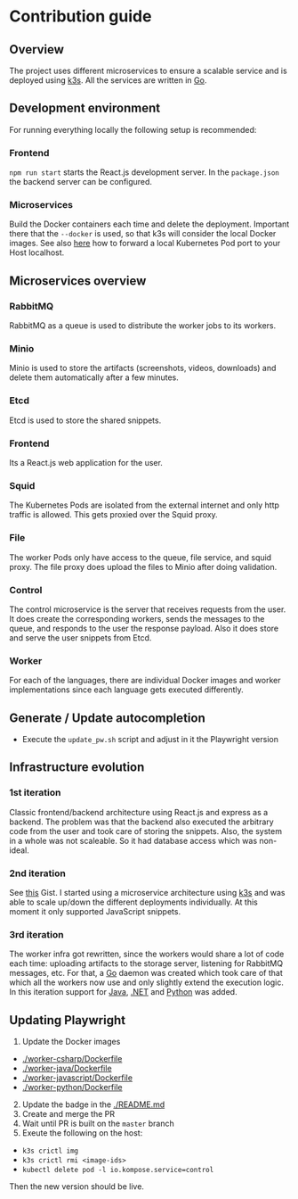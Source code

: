# Contribution guide

## Overview

The project uses different microservices to ensure a scalable service and is deployed using [k3s](https://k3s.io). All the services are written in [Go](https://golang.org).

## Development environment

For running everything locally the following setup is recommended:

### Frontend

`npm run start` starts the React.js development server. In the `package.json` the backend server can be configured.

### Microservices

Build the Docker containers each time and delete the deployment. Important there that the `--docker` is used, so that k3s will consider the local Docker images. See also [here](https://kubernetes.io/docs/tasks/access-application-cluster/port-forward-access-application-cluster/#forward-a-local-port-to-a-port-on-the-pod) how to forward a local Kubernetes Pod port to your Host localhost.

## Microservices overview

### RabbitMQ

RabbitMQ as a queue is used to distribute the worker jobs to its workers.

### Minio

Minio is used to store the artifacts (screenshots, videos, downloads) and delete them automatically after a few minutes.

### Etcd

Etcd is used to store the shared snippets.

### Frontend

Its a React.js web application for the user.

### Squid

The Kubernetes Pods are isolated from the external internet and only http traffic is allowed. This gets proxied over the Squid proxy.

### File

The worker Pods only have access to the queue, file service, and squid proxy. The file proxy does upload the files to Minio after doing validation.

### Control

The control microservice is the server that receives requests from the user. It does create the corresponding workers, sends the messages to the queue, and responds to the user the response payload. Also it does store and serve the user snippets from Etcd.

### Worker

For each of the languages, there are individual Docker images and worker implementations since each language gets executed differently.

## Generate / Update autocompletion

- Execute the `update_pw.sh` script and adjust in it the Playwright version

## Infrastructure evolution

### 1st iteration

Classic frontend/backend architecture using React.js and express as a backend. The problem was that the backend also executed the arbitrary code from the user and took care of storing the snippets. Also, the system in a whole was not scaleable. So it had database access which was non-ideal.

### 2nd iteration

See [this](https://gist.github.com/mxschmitt/303ed443a0219dce51633ceb9eedb97e) Gist. I started using a microservice architecture using [k3s](https://k3s.io) and was able to scale up/down the different deployments individually. At this moment it only supported JavaScript snippets.

### 3rd iteration

The worker infra got rewritten, since the workers would share a lot of code each time: uploading artifacts to the storage server, listening for RabbitMQ messages, etc. For that, a [Go](https://golang.org) daemon was created which took care of that which all the workers now use and only slightly extend the execution logic. In this iteration support for [Java](https://github.com/microsoft/playwright-java), [.NET](https://github.com/microsoft/playwright-dotnet) and [Python](https://github.com/microsoft/playwright-python) was added.

## Updating Playwright

1. Update the Docker images
  - [./worker-csharp/Dockerfile](./worker-csharp/Dockerfile)
  - [./worker-java/Dockerfile](./worker-java/Dockerfile)
  - [./worker-javascript/Dockerfile](./worker-javascript/Dockerfile)
  - [./worker-python/Dockerfile](./worker-python/Dockerfile)
2. Update the badge in the [./README.md](./README.md)
3. Create and merge the PR
4. Wait until PR is built on the `master` branch
5. Exeute the following on the host:
  - `k3s crictl img`
  - `k3s crictl rmi <image-ids>`
  - `kubectl delete pod -l io.kompose.service=control`

Then the new version should be live.
